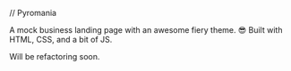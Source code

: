  // Pyromania

A mock business landing page with an awesome fiery theme. 😎
Built with HTML, CSS, and a bit of JS.

Will be refactoring soon.
